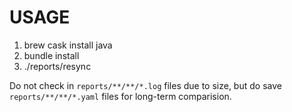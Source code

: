 USAGE
=====

1. brew cask install java
2. bundle install
3. ./reports/resync

Do not check in `reports/**/**/*.log` files due to size, but do save `reports/**/**/*.yaml` files for long-term comparision.
